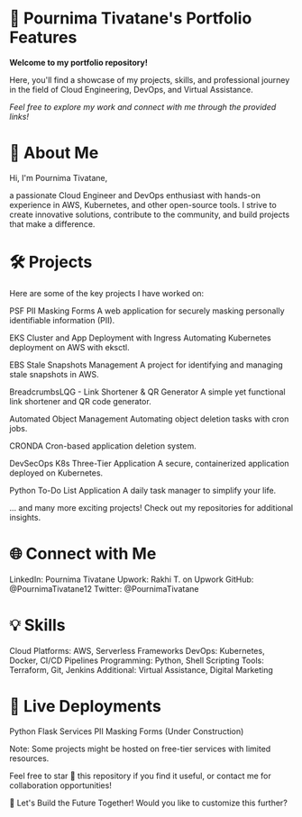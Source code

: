 # 🌟 Pournima Tivatane's Portfolio Features 

**Welcome to my portfolio repository!**

Here, you'll find a showcase of my projects, skills, and professional journey in the field of Cloud Engineering, DevOps, and Virtual Assistance.

*Feel free to explore my work and connect with me through the provided links!*

# 📌 About Me

Hi, I'm Pournima Tivatane,

a passionate Cloud Engineer and DevOps enthusiast with hands-on experience in AWS, Kubernetes, and other open-source tools. I strive to create innovative solutions, contribute to the community, and build projects that make a difference.

# 🛠️ Projects

Here are some of the key projects I have worked on:

PSF PII Masking Forms
A web application for securely masking personally identifiable information (PII).

EKS Cluster and App Deployment with Ingress
Automating Kubernetes deployment on AWS with eksctl.

EBS Stale Snapshots Management
A project for identifying and managing stale snapshots in AWS.

BreadcrumbsLQG - Link Shortener & QR Generator
A simple yet functional link shortener and QR code generator.

Automated Object Management
Automating object deletion tasks with cron jobs.

CRONDA
Cron-based application deletion system.

DevSecOps K8s Three-Tier Application
A secure, containerized application deployed on Kubernetes.

Python To-Do List Application
A daily task manager to simplify your life.

... and many more exciting projects! Check out my repositories for additional insights.

# 🌐 Connect with Me

LinkedIn: Pournima Tivatane
Upwork: Rakhi T. on Upwork
GitHub: @PournimaTivatane12
Twitter: @PournimaTivatane

# 💡 Skills

Cloud Platforms: AWS, Serverless Frameworks
DevOps: Kubernetes, Docker, CI/CD Pipelines
Programming: Python, Shell Scripting
Tools: Terraform, Git, Jenkins
Additional: Virtual Assistance, Digital Marketing

# 🔗 Live Deployments

Python Flask Services
PII Masking Forms (Under Construction)


Note: Some projects might be hosted on free-tier services with limited resources.

Feel free to star 🌟 this repository if you find it useful, or contact me for collaboration opportunities!

🚀 Let's Build the Future Together!
Would you like to customize this further?

